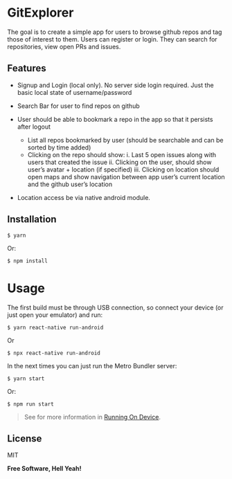 # GitExplorer

The goal is to create a simple app for users to browse github repos and tag those of interest to them. Users can register or login. They can search for repositories, view open PRs and issues.

## Features

- Signup and Login (local only). No server side login required. Just the basic local state of username/password
- Search Bar for user to find repos on github
- User should be able to bookmark a repo in the app so that it persists after logout

  - List all repos bookmarked by user (should be searchable and can be sorted by
    time added)
  - Clicking on the repo should show:
    i. Last 5 open issues along with users that created the issue
    ii. Clicking on the user, should show user’s avatar + location (if specified)
    iii. Clicking on location should open maps and show navigation between app user’s current location and the github user’s location

- Location access be via native android module.

## Installation

```
$ yarn
```

Or:

```
$ npm install
```

# Usage

The first build must be through USB connection, so connect your device (or just open your emulator) and run:

```
$ yarn react-native run-android
```

Or

```
$ npx react-native run-android
```

In the next times you can just run the Metro Bundler server:

```
$ yarn start
```

Or:

```
$ npm run start
```

> See for more information in [Running On Device](https://reactnative.dev/docs/running-on-device).

## License

MIT

**Free Software, Hell Yeah!**
